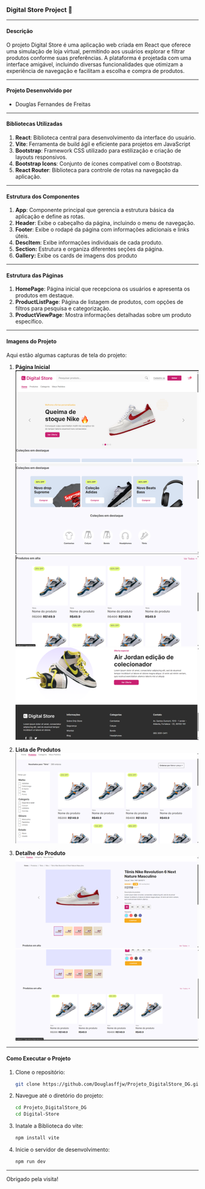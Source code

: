 ### Digital Store Project 👟

---

#### Descrição
O projeto Digital Store é uma aplicação web criada em React que oferece uma simulação de loja virtual, permitindo aos usuários explorar e filtrar produtos conforme suas preferências. A plataforma é projetada com uma interface amigável, incluindo diversas funcionalidades que otimizam a experiência de navegação e facilitam a escolha e compra de produtos.

---


#### Projeto Desenvolvido por

- Douglas Fernandes de Freitas

---

#### Bibliotecas Utilizadas

1. **React**: Biblioteca central para desenvolvimento da interface do usuário.
2. **Vite**: Ferramenta de build ágil e eficiente para projetos em JavaScript
3. **Bootstrap**: Framework CSS utilizado para estilização e criação de layouts responsivos.
4. **Bootstrap Icons**: Conjunto de ícones compatível com o Bootstrap.
5. **React Router**: Biblioteca para controle de rotas na navegação da aplicação.

---

#### Estrutura dos Componentes

1. **App**: Componente principal que gerencia a estrutura básica da aplicação e define as rotas.
2. **Header**: Exibe o cabeçalho da página, incluindo o menu de navegação.
3. **Footer**: Exibe o rodapé da página com informações adicionais e links úteis.
4. **DescItem**: Exibe informações individuais de cada produto.
5. **Section:** Estrutura e organiza diferentes seções da página.
6. **Gallery:** Exibe os cards de imagens dos produto

---

#### Estrutura das Páginas

1. **HomePage**: Página inicial que recepciona os usuários e apresenta os produtos em destaque.
2. **ProductListPage**: Página de listagem de produtos, com opções de filtros para pesquisa e categorização.
3. **ProductViewPage**: Mostra informações detalhadas sobre um produto específico.

---

#### Imagens do Projeto

Aqui estão algumas capturas de tela do projeto:

1. **Página Inicial**
   ![Página Inicial](imagensProjeto/home.png)
   ![Página Inicial](imagensProjeto/home2.png)
   ![Página Inicial](imagensProjeto/home3.png)
   ![Página Inicial](imagensProjeto/home4.png)


2. **Lista de Produtos**
   ![Lista de Produtos](imagensProjeto/productlistining.png)

3. **Detalhe do Produto**
   ![Detalhe do Produto](imagensProjeto/produto.png)
   ![Detalhe do Produto](imagensProjeto/produto1.png)

---

#### Como Executar o Projeto

1. Clone o repositório:
   ```sh
   git clone https://github.com/Douglasffjw/Projeto_DigitalStore_DG.git
   ```
2. Navegue até o diretório do projeto:
   ```sh
   cd Projeto_DigitalStore_DG
   cd Digital-Store
   ```
3. Inatale a Biblioteca do vite:
   ```sh 
   npm install vite
   ```

4. Inicie o servidor de desenvolvimento:
   ```sh
   npm run dev
   ```


---

Obrigado pela visita!
